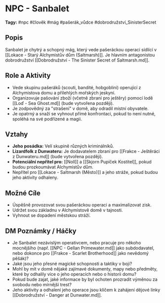# NPC - Sanbalet

**Tagy:** #npc #člověk #mág #pašerák_vůdce #dobrodružství_SinisterSecret

## Popis
Sanbalet je chytrý a schopný mág, který vede pašeráckou operaci sídlící v [[Lokace - Starý Alchymistův dům (Saltmarsh)]]. Je hlavním antagonistou dobrodružství [[Dobrodružství - The Sinister Secret of Saltmarsh.md]].

## Role a Aktivity
*   Vede skupinu pašeráků (scouti, bandité, hobgoblini) operující z Alchymistova domu a přilehlých mořských jeskyní.
*   Organizovuje pašování zboží (včetně zbraní pro ještěry) pomocí lodě [[Loď - Sea Ghost.md]] (bude vytvořena později).
*   Je zodpovědný za "strašení" v domě, aby odradil místní obyvatele.
*   Je opatrný a snaží se vyhnout přímé konfrontaci, pokud to není nutné, spoléhá na své podřízené a magii.

## Vztahy
*   **Jeho posádka:** Velí skupině různých kriminálníků.
*   **Lizardfolk z Dunwateru:** Je dodavatelem zbraní pro [[Frakce - Ještěráci z Dunwateru.md]] (bude vytvořena později).
*   **Potenciální nepřítel pro:** [[Noll]] a [[Skjorn Pupíček Kostitel]], pokud budou prozkoumávat Alchymistův dům.
*   Nepřítel pro [[Lokace - Saltmarsh (Město)]] a jeho stráže, pokud budou jeho aktivity odhaleny.

## Možné Cíle
*   Úspěšně provozovat svou pašeráckou operaci a maximalizovat zisk.
*   Udržet svou základnu v Alchymistově domě v tajnosti.
*   Vyhnout se dopadení městskou stráží.

## DM Poznámky / Háčky
*   Je Sanbalet nezávislým operativcem, nebo pracuje pro někoho mocnějšího (např. [[NPC - Gellan Primewater.md]] jako subdodavatel, nebo dokonce pro [[Frakce - Scarlet Brotherhood]] jako nevědomý pěšák)?
*   Jaké jsou jeho přesné magické schopnosti a taktiky v boji?
*   Mohl by mít v domě nějaké zajímavé dokumenty, mapy nebo předměty, které by odhalily více o jeho operacích nebo o historii domu?
*   Pokud bude zajat, jaké informace by byl ochoten prozradit výměnou za svobodu nebo mírnější trest?
*   Jeho aktivity a odhalení jeho operace jsou klíčem k zahájení dějové linky [[Dobrodružství - Danger at Dunwater.md]].